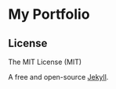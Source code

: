 # My Portfolio

## License
The MIT License (MIT)

A free and open-source [Jekyll](http://jekyllrb.com).

